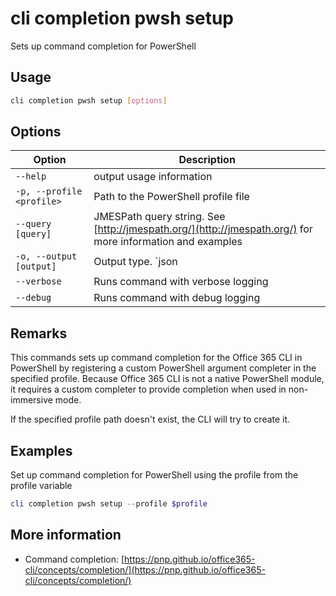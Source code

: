# cli completion pwsh setup

Sets up command completion for PowerShell

## Usage

```sh
cli completion pwsh setup [options]
```

## Options

Option|Description
------|-----------
`--help`|output usage information
`-p, --profile <profile>`|Path to the PowerShell profile file
`--query [query]`|JMESPath query string. See [http://jmespath.org/](http://jmespath.org/) for more information and examples
`-o, --output [output]`|Output type. `json|text`. Default `text`
`--verbose`|Runs command with verbose logging
`--debug`|Runs command with debug logging

## Remarks

This commands sets up command completion for the Office 365 CLI in PowerShell by registering a custom PowerShell argument completer in the specified profile. Because Office 365 CLI is not a native PowerShell module, it requires a custom completer to provide completion when used in non-immersive mode.

If the specified profile path doesn't exist, the CLI will try to create it.

## Examples

Set up command completion for PowerShell using the profile from the profile variable

```powershell
cli completion pwsh setup --profile $profile
```

## More information

- Command completion: [https://pnp.github.io/office365-cli/concepts/completion/](https://pnp.github.io/office365-cli/concepts/completion/)
